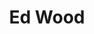 ---
title: "Ed Wood"

year: 1994

director: "Tim Burton"

summary: "The true story of 'hollywods worst director' Edward D. Wood Jr"

comment: "The dreamy directors movies might be crap, but his cast of oddballs and outcasts make a wholesome family of sorts of sorted-outs."

image: "https://media.giphy.com/media/5n2MOXJogceic/giphy.gif"

imdb: "https://www.imdb.com/title/tt0109707/"

quotes:
  - "Bullshit! I'm ready now! Roll the camera!"
  - "No, it's fine. It's real. You know, in actuality, Lobo would have to struggle with this problem every day."
---
